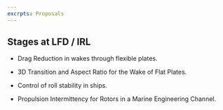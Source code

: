 ```yaml
---
excrpts: Proposals
---
```


## Stages at LFD / IRL

- Drag Reduction in wakes through flexible plates.

- 3D Transition and Aspect Ratio for the Wake of Flat Plates.

- Control of roll stability in ships.

- Propulsion Intermittency for Rotors in a Marine Engineering Channel.
